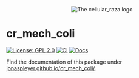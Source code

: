 <div align="center">
    <picture>
        <source media="(prefers-color-scheme: dark)" srcset="docs/source/_static/cr_mech_coli_dark_mode.svg">
        <source media="(prefers-color-scheme: light)" srcset="docs/source_static/cr_mech_coli.svg">
        <img alt="The cellular_raza logo" src="doc/cellular_raza.svg">
    </picture>
</div>

# cr_mech_coli
[![License: GPL 2.0](https://img.shields.io/github/license/jonaspleyer/cr_mech_coli?style=flat-square)](https://opensource.org/license/gpl-2-0/)
[![CI](https://img.shields.io/github/actions/workflow/status/jonaspleyer/cr_mech_coli/CI.yml?label=CI&style=flat-square)](https://github.com/jonaspleyer/cr_mech_coli/actions)
[![Docs](https://img.shields.io/github/actions/workflow/status/jonaspleyer/cr_mech_coli/sphinx_doc.yml?label=Docs&style=flat-square)](https://github.com/jonaspleyer/cr_mech_coli/actions)

Find the documentation of this package under
[jonaspleyer.github.io/cr_mech_coli/](https://jonaspleyer.github.io/cr_mech_coli/).
